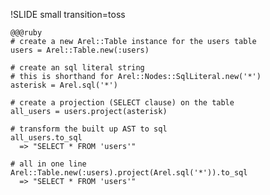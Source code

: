 !SLIDE small transition=toss

    @@@ruby
    # create a new Arel::Table instance for the users table
    users = Arel::Table.new(:users)

    # create an sql literal string
    # this is shorthand for Arel::Nodes::SqlLiteral.new('*')
    asterisk = Arel.sql('*')
    
    # create a projection (SELECT clause) on the table
    all_users = users.project(asterisk)
    
    # transform the built up AST to sql
    all_users.to_sql
      => "SELECT * FROM 'users'"

    # all in one line
    Arel::Table.new(:users).project(Arel.sql('*')).to_sql 
      => "SELECT * FROM 'users'"
